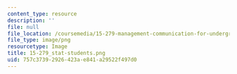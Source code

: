```yaml
---
content_type: resource
description: ''
file: null
file_location: /coursemedia/15-279-management-communication-for-undergraduates-fall-2012/757c37392926423ae841a29522f497d0_15-279_stat-students.png
file_type: image/png
resourcetype: Image
title: 15-279_stat-students.png
uid: 757c3739-2926-423a-e841-a29522f497d0
---
```

